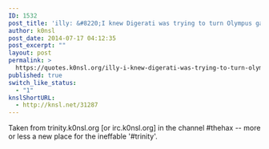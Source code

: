 ```yaml
---
ID: 1532
post_title: 'illy: &#8220;I knew Digerati was trying to turn Olympus gay&#8221;'
author: k0nsl
post_date: 2014-07-17 04:12:35
post_excerpt: ""
layout: post
permalink: >
  https://quotes.k0nsl.org/illy-i-knew-digerati-was-trying-to-turn-olympus-gay.html
published: true
switch_like_status:
  - "1"
knslShortURL:
  - http://knsl.net/31287
---
```

Taken from trinity.k0nsl.org [or irc.k0nsl.org] in the channel #thehax -- more or less a new place for the ineffable '#trinity'.